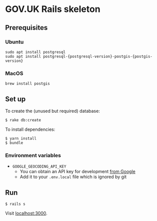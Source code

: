 # GOV.UK Rails skeleton

## Prerequisites

### Ubuntu

```
sudo apt install postgresql
sudo apt install postgresql-{postgresql-version}-postgis-{postgis-version}
```

### MacOS

```
brew install postgis
```

## Set up

To create the (unused but required) database:

    $ rake db:create

To install dependencies:

    $ yarn install
    $ bundle

### Environment variables

* `GOOGLE_GEOCODING_API_KEY`
  * You can obtain an API key for development [from Google][geocoding-key]
  * Add it to your `.env.local` file which is ignored by git

## Run

    $ rails s

Visit [localhost:3000](http://localhost:3000).

[geocoding-key]: https://console.developers.google.com/flows/enableapi?apiid=geocoding_backend&keyType=SERVER_SIDE
